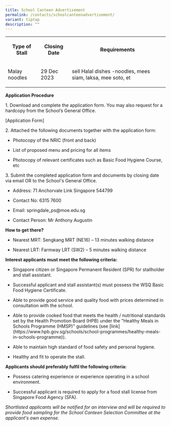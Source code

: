 ```yaml
---
title: School Canteen Advertisement
permalink: /contacts/schoolcanteenadvertisement/
variant: tiptap
description: ""
---
```

<p></p><table><tbody><tr><th rowspan="1" colspan="1"><p>Type of Stall</p><p></p></th><th rowspan="1" colspan="1"><p>Closing Date </p></th><th rowspan="1" colspan="1"><p>Requirements</p></th></tr><tr><td rowspan="1" colspan="1"><p>Malay noodles</p></td><td rowspan="1" colspan="1"><p>29 Dec 2023</p></td><td rowspan="1" colspan="1"><p>sell Halal dishes -noodles, mees siam, laksa, mee soto, et</p></td></tr></tbody></table><p></p><p><strong>Application Procedure</strong></p><p>1. Download and complete the application form. You may also request for a hardcopy from the School’s General Office.</p><p>[Application Form]</p><p></p><p>2. Attached the following documents together with the application form:</p><ul data-tight="true" class="tight"><li><p> Photocopy of the NRIC (front and back)</p></li><li><p>List of proposed menu and pricing for all items</p></li><li><p>Photocopy of relevant certificates such as Basic Food Hygiene Course, etc</p></li></ul><p></p><p>3. Submit the completed application form and documents by closing date via email OR to the School's General Office.</p><ul data-tight="true" class="tight"><li><p>Address: 71 Anchorvale Link Singapore 544799&nbsp;</p></li><li><p>Contact No: 6315 7600&nbsp;&nbsp;</p></li><li><p>Email: <a rel="noopener noreferrer nofollow" target="_blank">springdale_ps@moe.edu.sg</a></p></li><li><p>Contact Person: Mr Anthony Augustin</p></li></ul><p></p><p><strong>How to get there?</strong></p><ul data-tight="true" class="tight"><li><p>Nearest MRT: Sengkang MRT (NE16) – 13 minutes walking distance</p></li><li><p>Nearest LRT: Farmway LRT (SW2) – 5 minutes walking distance</p></li></ul><p></p><p><strong>Interest applicants must meet the following criteria:</strong></p><ul data-tight="true" class="tight"><li><p>Singapore citizen or Singapore Permanent Resident (SPR) for stallholder and stall assistant.</p></li><li><p>Successful applicant and stall assistant(s) must possess the WSQ Basic Food Hygiene Certificate.</p></li><li><p>Able to provide good service and quality food with prices determined in consultation with the school.</p></li><li><p>Able to provide cooked food that meets the health / nutritional standards set by the Health Promotion Board (HPB) under the "Healthy Meals in Schools Programme (HMSP)" guidelines (see [link](<a rel="noopener noreferrer nofollow" target="_blank">https://www.hpb.gov.sg/schools/school-programmes/healthy-meals-in-schools-programme</a>)).</p></li><li><p>Able to maintain high standard of food safety and personal hygiene.</p></li><li><p>Healthy and fit to operate the stall.</p></li></ul><p><strong>Applicants should preferably fulfil the following criteria:</strong></p><ul data-tight="true" class="tight"><li><p>Possess catering experience or experience operating in a school environment.</p></li><li><p>Successful applicant is required to apply for a food stall license from Singapore Food Agency (SFA).</p></li></ul><p></p><p><em>Shortlisted applicants will be notified for an interview and will be required to provide food sampling for the School Canteen Selection Committee at the applicant's own expense.</em></p>